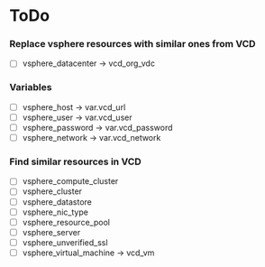 # ToDo

### Replace vsphere resources with similar ones from VCD
- [ ] vsphere_datacenter -> vcd_org_vdc

### Variables
- [ ] vsphere_host -> var.vcd_url
- [ ] vsphere_user -> var.vcd_user
- [ ] vsphere_password -> var.vcd_password
- [ ] vsphere_network -> var.vcd_network

### Find similar resources in VCD
- [ ] vsphere_compute_cluster
- [ ] vsphere_cluster
- [ ] vsphere_datastore
- [ ] vsphere_nic_type
- [ ] vsphere_resource_pool
- [ ] vsphere_server
- [ ] vsphere_unverified_ssl
- [ ] vsphere_virtual_machine -> vcd_vm
